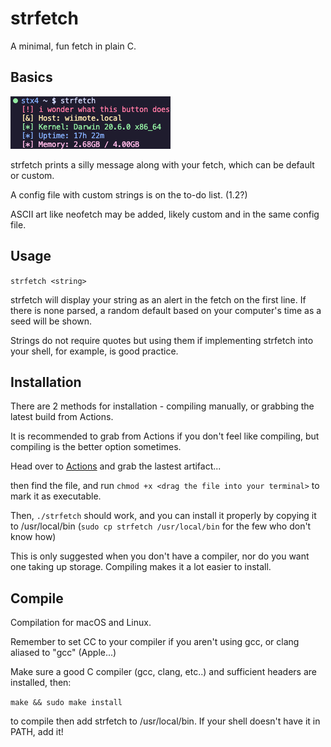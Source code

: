 # strfetch
A minimal, fun fetch in plain C.

## Basics
![image](github/strfetch.png)

strfetch prints a silly message along with your fetch, which can be default or custom.

A config file with custom strings is on the to-do list. (1.2?)

ASCII art like neofetch may be added, likely custom and in the same config file.

## Usage
`strfetch <string>`

strfetch will display your string as an alert in the fetch on the first line. If there is none parsed, a random default based on your computer's time as a seed will be shown.

Strings do not require quotes but using them if implementing strfetch into your shell, for example, is good practice. 

## Installation

There are 2 methods for installation - compiling manually, or grabbing the latest build from Actions.

It is recommended to grab from Actions if you don't feel like compiling, but compiling is the better option sometimes.

Head over to [Actions](https://github.com/stx3plus1/strfetch/actions/workflows/c-cpp.yml) and grab the lastest artifact...

then find the file, and run `chmod +x <drag the file into your terminal>` to mark it as executable.

Then, `./strfetch` should work, and you can install it properly by copying it to /usr/local/bin (`sudo cp strfetch /usr/local/bin` for the few who don't know how)

This is only suggested when you don't have a compiler, nor do you want one taking up storage. Compiling makes it a lot easier to install.
 
## Compile
Compilation for macOS and Linux. 

Remember to set CC to your compiler if you aren't using gcc, or clang aliased to "gcc" (Apple...)

Make sure a good C compiler (gcc, clang, etc..) and sufficient headers are installed, then:

`make && sudo make install`

to compile then add strfetch to /usr/local/bin. If your shell doesn't have it in PATH, add it!
